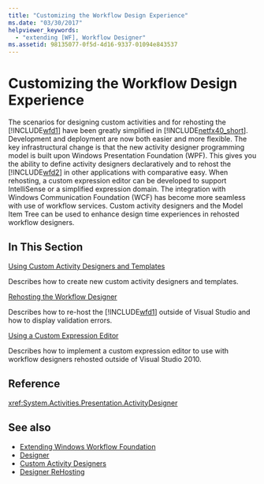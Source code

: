 ```yaml
---
title: "Customizing the Workflow Design Experience"
ms.date: "03/30/2017"
helpviewer_keywords:
  - "extending [WF], Workflow Designer"
ms.assetid: 98135077-0f5d-4d16-9337-01094e843537
---
```

# Customizing the Workflow Design Experience

The scenarios for designing custom activities and for rehosting the [!INCLUDE[wfd1](../../../includes/wfd1-md.md)] have been greatly simplified in [!INCLUDE[netfx40_short](../../../includes/netfx40-short-md.md)]. Development and deployment are now both easier and more flexible. The key infrastructural change is that the new activity designer programming model is built upon Windows Presentation Foundation (WPF). This gives you the ability to define activity designers declaratively and to rehost the [!INCLUDE[wfd2](../../../includes/wfd2-md.md)] in other applications with comparative easy. When rehosting, a custom expression editor can be developed to support IntelliSense or a simplified expression domain. The integration with Windows Communication Foundation (WCF) has become more seamless with use of workflow services. Custom activity designers and the Model Item Tree can be used to enhance design time experiences in rehosted workflow designers.

## In This Section

 [Using Custom Activity Designers and Templates](using-custom-activity-designers-and-templates.md)

 Describes how to create new custom activity designers and templates.

 [Rehosting the Workflow Designer](rehosting-the-workflow-designer.md)

 Describes how to re-host the [!INCLUDE[wfd1](../../../includes/wfd1-md.md)] outside of Visual Studio and how to display validation errors.

 [Using a Custom Expression Editor](using-a-custom-expression-editor.md)

 Describes how to implement a custom expression editor to use with workflow designers rehosted outside of Visual Studio 2010.

## Reference

<xref:System.Activities.Presentation.ActivityDesigner>

## See also

- [Extending Windows Workflow Foundation](extend.md)
- [Designer](./samples/designer.md)
- [Custom Activity Designers](./samples/custom-activity-designers.md)
- [Designer ReHosting](./samples/designer-rehosting.md)
